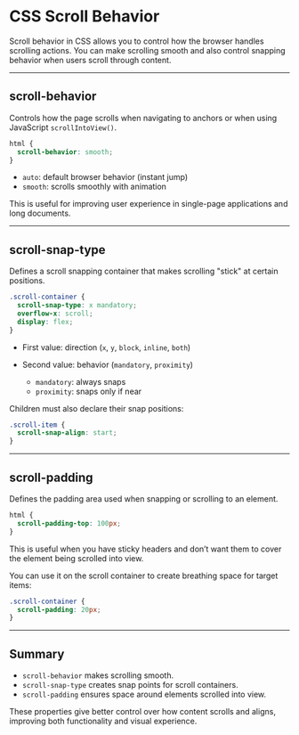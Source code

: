 # CSS Scroll Behavior

Scroll behavior in CSS allows you to control how the browser handles scrolling actions. You can make scrolling smooth and also control snapping behavior when users scroll through content.

---

## scroll-behavior

Controls how the page scrolls when navigating to anchors or when using JavaScript `scrollIntoView()`.

```css
html {
  scroll-behavior: smooth;
}
```

* `auto`: default browser behavior (instant jump)
* `smooth`: scrolls smoothly with animation

This is useful for improving user experience in single-page applications and long documents.

---

## scroll-snap-type

Defines a scroll snapping container that makes scrolling "stick" at certain positions.

```css
.scroll-container {
  scroll-snap-type: x mandatory;
  overflow-x: scroll;
  display: flex;
}
```

* First value: direction (`x`, `y`, `block`, `inline`, `both`)
* Second value: behavior (`mandatory`, `proximity`)

  * `mandatory`: always snaps
  * `proximity`: snaps only if near

Children must also declare their snap positions:

```css
.scroll-item {
  scroll-snap-align: start;
}
```

---

## scroll-padding

Defines the padding area used when snapping or scrolling to an element.

```css
html {
  scroll-padding-top: 100px;
}
```

This is useful when you have sticky headers and don’t want them to cover the element being scrolled into view.

You can use it on the scroll container to create breathing space for target items:

```css
.scroll-container {
  scroll-padding: 20px;
}
```

---

## Summary

* `scroll-behavior` makes scrolling smooth.
* `scroll-snap-type` creates snap points for scroll containers.
* `scroll-padding` ensures space around elements scrolled into view.

These properties give better control over how content scrolls and aligns, improving both functionality and visual experience.
